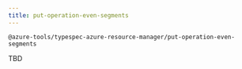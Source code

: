 ```yaml
---
title: put-operation-even-segments
---
```


```text title=- Full name-
@azure-tools/typespec-azure-resource-manager/put-operation-even-segments
```

TBD
